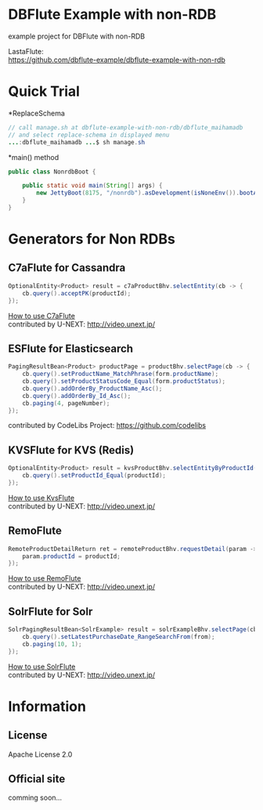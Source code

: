 DBFlute Example with non-RDB
=======================
example project for DBFlute with non-RDB

LastaFlute:  
https://github.com/dbflute-example/dbflute-example-with-non-rdb

# Quick Trial
*ReplaceSchema
```java
// call manage.sh at dbflute-example-with-non-rdb/dbflute_maihamadb
// and select replace-schema in displayed menu
...:dbflute_maihamadb ...$ sh manage.sh
```

*main() method
```java
public class NonrdbBoot {

    public static void main(String[] args) {
        new JettyBoot(8175, "/nonrdb").asDevelopment(isNoneEnv()).bootAwait();
    }
}
```

# Generators for Non RDBs
## C7aFlute for Cassandra
```java
OptionalEntity<Product> result = c7aProductBhv.selectEntity(cb -> {
    cb.query().acceptPK(productId);
});
```
[How to use C7aFlute](dbflute_maihamadb/freegen/c7a/README.md)  
contributed by U-NEXT: http://video.unext.jp/

## ESFlute for Elasticsearch
```java
PagingResultBean<Product> productPage = productBhv.selectPage(cb -> {
    cb.query().setProductName_MatchPhrase(form.productName);
    cb.query().setProductStatusCode_Equal(form.productStatus);
    cb.query().addOrderBy_ProductName_Asc();
    cb.query().addOrderBy_Id_Asc();
    cb.paging(4, pageNumber);
});
```
contributed by CodeLibs Project: https://github.com/codelibs

## KVSFlute for KVS (Redis)
```java
OptionalEntity<Product> result = kvsProductBhv.selectEntityByProductId(cb -> {
    cb.query().setProductId_Equal(productId);
});
```
[How to use KvsFlute](dbflute_maihamadb/freegen/kvs/README.md)  
contributed by U-NEXT: http://video.unext.jp/

## RemoFlute
```java
RemoteProductDetailReturn ret = remoteProductBhv.requestDetail(param -> {
    param.productId = productId;
});
```
[How to use RemoFlute](dbflute_maihamadb/freegen/remoteapi/README.md)  
contributed by U-NEXT: http://video.unext.jp/

## SolrFlute for Solr
```java
SolrPagingResultBean<SolrExample> result = solrExampleBhv.selectPage(cb -> {
    cb.query().setLatestPurchaseDate_RangeSearchFrom(from);
    cb.paging(10, 1);
});
```
[How to use SolrFlute](dbflute_maihamadb/freegen/solr/README.md)  
contributed by U-NEXT: http://video.unext.jp/

# Information
## License
Apache License 2.0

## Official site
comming soon...
